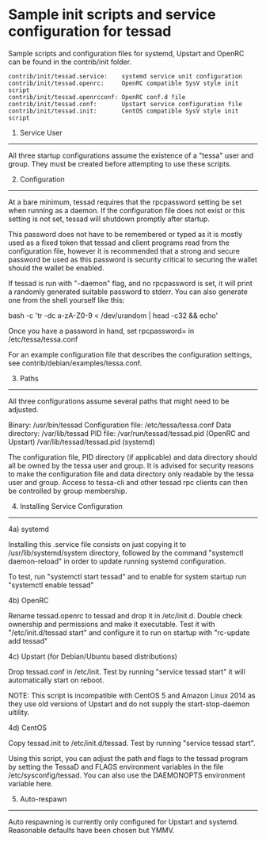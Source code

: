 Sample init scripts and service configuration for tessad
==========================================================

Sample scripts and configuration files for systemd, Upstart and OpenRC
can be found in the contrib/init folder.

    contrib/init/tessad.service:    systemd service unit configuration
    contrib/init/tessad.openrc:     OpenRC compatible SysV style init script
    contrib/init/tessad.openrcconf: OpenRC conf.d file
    contrib/init/tessad.conf:       Upstart service configuration file
    contrib/init/tessad.init:       CentOS compatible SysV style init script

1. Service User
---------------------------------

All three startup configurations assume the existence of a "tessa" user
and group.  They must be created before attempting to use these scripts.

2. Configuration
---------------------------------

At a bare minimum, tessad requires that the rpcpassword setting be set
when running as a daemon.  If the configuration file does not exist or this
setting is not set, tessad will shutdown promptly after startup.

This password does not have to be remembered or typed as it is mostly used
as a fixed token that tessad and client programs read from the configuration
file, however it is recommended that a strong and secure password be used
as this password is security critical to securing the wallet should the
wallet be enabled.

If tessad is run with "-daemon" flag, and no rpcpassword is set, it will
print a randomly generated suitable password to stderr.  You can also
generate one from the shell yourself like this:

bash -c 'tr -dc a-zA-Z0-9 < /dev/urandom | head -c32 && echo'

Once you have a password in hand, set rpcpassword= in /etc/tessa/tessa.conf

For an example configuration file that describes the configuration settings,
see contrib/debian/examples/tessa.conf.

3. Paths
---------------------------------

All three configurations assume several paths that might need to be adjusted.

Binary:              /usr/bin/tessad
Configuration file:  /etc/tessa/tessa.conf
Data directory:      /var/lib/tessad
PID file:            /var/run/tessad/tessad.pid (OpenRC and Upstart)
                     /var/lib/tessad/tessad.pid (systemd)

The configuration file, PID directory (if applicable) and data directory
should all be owned by the tessa user and group.  It is advised for security
reasons to make the configuration file and data directory only readable by the
tessa user and group.  Access to tessa-cli and other tessad rpc clients
can then be controlled by group membership.

4. Installing Service Configuration
-----------------------------------

4a) systemd

Installing this .service file consists on just copying it to
/usr/lib/systemd/system directory, followed by the command
"systemctl daemon-reload" in order to update running systemd configuration.

To test, run "systemctl start tessad" and to enable for system startup run
"systemctl enable tessad"

4b) OpenRC

Rename tessad.openrc to tessad and drop it in /etc/init.d.  Double
check ownership and permissions and make it executable.  Test it with
"/etc/init.d/tessad start" and configure it to run on startup with
"rc-update add tessad"

4c) Upstart (for Debian/Ubuntu based distributions)

Drop tessad.conf in /etc/init.  Test by running "service tessad start"
it will automatically start on reboot.

NOTE: This script is incompatible with CentOS 5 and Amazon Linux 2014 as they
use old versions of Upstart and do not supply the start-stop-daemon uitility.

4d) CentOS

Copy tessad.init to /etc/init.d/tessad. Test by running "service tessad start".

Using this script, you can adjust the path and flags to the tessad program by
setting the TessaD and FLAGS environment variables in the file
/etc/sysconfig/tessad. You can also use the DAEMONOPTS environment variable here.

5. Auto-respawn
-----------------------------------

Auto respawning is currently only configured for Upstart and systemd.
Reasonable defaults have been chosen but YMMV.
